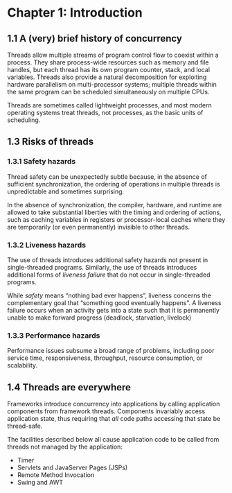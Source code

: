 # Chapter 1: Introduction

## 1.1 A (very) brief history of concurrency

Threads allow multiple streams of program control flow to coexist within a process. They share process-wide resources
such as memory and file handles, but each thread has its own program counter, stack, and local variables. Threads also
provide a natural decomposition for exploiting hardware parallelism on multi-processor systems; multiple threads
within the same program can be scheduled simultaneously on multiple CPUs.

Threads are sometimes called lightweight processes, and most modern operating systems treat threads, not processes, as
the basic units of scheduling.

## 1.3 Risks of threads

### 1.3.1 Safety hazards

Thread safety can be unexpectedly subtle because, in the absence of sufficient synchronization, the ordering of
operations in multiple threads is unpredictable and sometimes surprising.

In the absence of synchronization, the compiler, hardware, and runtime are allowed to take substantial liberties
with the timing and ordering of actions, such as caching variables in registers or processor-local caches where
they are temporarily (or even permanently) invisible to other threads.

### 1.3.2 Liveness hazards

The use of threads introduces additional safety hazards not present in single-threaded programs. Similarly, the use
of threads introduces additional forms of _liveness failure_ that do not occur in single-threaded programs.

While _safety_ means “nothing bad ever happens”, liveness concerns the complementary goal that “something good
eventually happens”. A liveness failure occurs when an activity gets into a state such that it is permanently unable
to make forward progress (deadlock, starvation, livelock)

### 1.3.3 Performance hazards

Performance issues subsume a broad range of problems, including poor service time, responsiveness, throughput,
resource consumption, or scalability.

## 1.4 Threads are everywhere

Frameworks introduce concurrency into applications by calling application components from framework threads. Components
invariably access application state, thus requiring that _all_ code paths accessing that state be thread-safe.

The facilities described below all cause application code to be called from threads not managed by the application:

* Timer
* Servlets and JavaServer Pages (JSPs)
* Remote Method Invocation
* Swing and AWT

